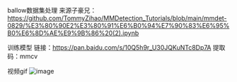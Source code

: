 ballow数据集处理
来源子豪兄：https://github.com/TommyZihao/MMDetection_Tutorials/blob/main/mmdet-0829/%E3%80%90E2%E3%80%91%E6%B0%94%E7%90%83%E6%95%B0%E6%8D%AE%E9%9B%86%20(2).ipynb

训练模型
链接：https://pan.baidu.com/s/10Q5h9r_U30JQKuNTc8Dp7A 
提取码：mmcv

视频gif
![image](https://github.com/08x03/AI-openmmlab/blob/main/work2/video/color_splash.gif)


